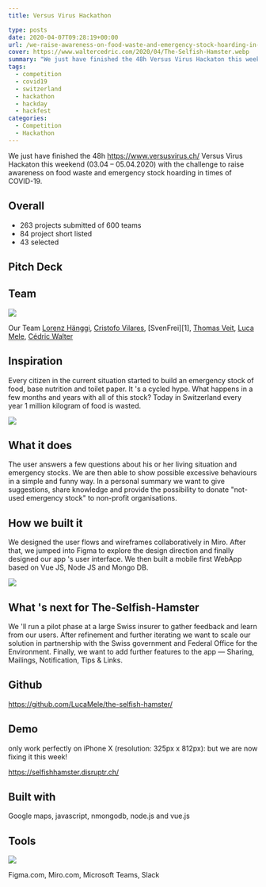 ```yaml
---
title: Versus Virus Hackathon

type: posts
date: 2020-04-07T09:28:19+00:00
url: /we-raise-awareness-on-food-waste-and-emergency-stock-hoarding-in-times-of-covid-19/
cover: https://www.waltercedric.com/2020/04/The-Selfish-Hamster.webp
summary: "We just have finished the 48h Versus Virus Hackaton this weekend (03.04to 05.04.2020) with the challenge to raise awareness on food waste and emergency stock hoarding in times of COVID-19."
tags:
  - competition
  - covid19
  - switzerland
  - hackathon
  - hackday
  - hackfest
categories:
  - Competition
  - Hackathon
---
```

We just have finished the 48h https://www.versusvirus.ch/ Versus Virus Hackaton this weekend (03.04 &#8211; 05.04.2020) with the challenge to raise awareness on food waste and emergency stock hoarding in times of COVID-19.

## Overall

* 263 projects submitted of 600 teams
* 84 project short listed
* 43 selected

## Pitch Deck

## Team

![](https://www.waltercedric.com/2020/04/The-Selfish-Hamster-team-1024x577.webp)

Our Team [Lorenz Hänggi](https://www.linkedin.com/in/ACoAAACcrr4BzptVlYZLGDP5QEa84p2R-MNZGW0/), [Cristofo Vilares](https://www.linkedin.com/in/ACoAABCQ4Z8BBzHMePBFXcSAyUnlJJ1jtjuyAIw/), \[SvenFrei\]\[1\], [Thomas Veit](https://www.linkedin.com/in/thomasveit/), [Luca Mele](https://www.linkedin.com/in/ACoAAASzEV0B_Bz2AMA-AZsodye0Qc4YFTQroU8/), [Cédric Walter](https://www.linkedin.com/in/ACoAAAAH6ukBlRfIpcoS2XG09Tu9ZhELBylheT8/)

## Inspiration

Every citizen in the current situation started to build an emergency stock of food, base nutrition and toilet paper. It 's a cycled hype. What happens in a few months and years with all of this stock? Today in Switzerland every year 1 million kilogram of food is wasted.

![](https://www.waltercedric.com/2020/04/empty.webp)

## What it does

The user answers a few questions about his or her living situation and emergency stocks. We are then able to show possible excessive behaviours in a simple and funny way. In a personal summary we want to give suggestions, share knowledge and provide the possibility to donate "not-used emergency stock" to non-profit organisations.

## How we built it

We designed the user flows and wireframes collaboratively in Miro. After that, we jumped into Figma to explore the design direction and finally designed our app 's user interface. We then built a mobile first WebApp based on Vue JS, Node JS and Mongo DB.

![](https://www.waltercedric.com/2020/04/star-wars-1024x768.webp)

## What 's next for The-Selfish-Hamster

We 'll run a pilot phase at a large Swiss insurer to gather feedback and learn from our users. After refinement and further iterating we want to scale our solution in partnership with the Swiss government and Federal Office for the Environment. Finally, we want to add further features to the app — Sharing, Mailings, Notification, Tips & Links.

## Github

https://github.com/LucaMele/the-selfish-hamster/

## Demo

only work perfectly on iPhone X (resolution: 325px x 812px): but we are now fixing it this week!

https://selfishhamster.disruptr.ch/

## Built with

Google maps, javascript, nmongodb, node.js and vue.js

## Tools

![](https://www.waltercedric.com/2020/04/toilet-768x1024.webp)

Figma.com, Miro.com, Microsoft Teams, Slack

 [1]: https://www.linkedin.com/in/ACoAACJ48m8BJBTtMzyO_O10YaddjhaCDtYqBEI/

